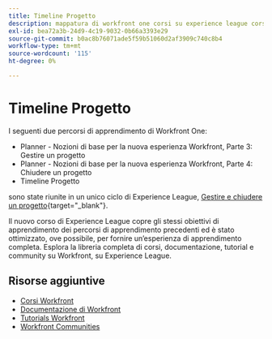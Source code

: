 ```yaml
---
title: Timeline Progetto
description: mappatura di workfront one corsi su experience league corsi
exl-id: bea72a3b-24d9-4c19-9032-0b66a3393e29
source-git-commit: b0ac8b76071ade5f59b51060d2af3909c740c8b4
workflow-type: tm+mt
source-wordcount: '115'
ht-degree: 0%

---
```



# Timeline Progetto

I seguenti due percorsi di apprendimento di Workfront One:

* Planner - Nozioni di base per la nuova esperienza Workfront, Parte 3: Gestire un progetto
* Planner - Nozioni di base per la nuova esperienza Workfront, Parte 4: Chiudere un progetto
* Timeline Progetto

sono state riunite in un unico ciclo di Experience League, [Gestire e chiudere un progetto](https://experienceleague.adobe.com/?recommended=Workfront-U-1-2022.2.planners){target="_blank"}.

Il nuovo corso di Experience League copre gli stessi obiettivi di apprendimento dei percorsi di apprendimento precedenti ed è stato ottimizzato, ove possibile, per fornire un’esperienza di apprendimento completa.  Esplora la libreria completa di corsi, documentazione, tutorial e community su Workfront, su Experience League.

## Risorse aggiuntive

* [Corsi Workfront](https://experienceleague.adobe.com/?lang=en&amp;Solution=Workfront#courses)
* [Documentazione di Workfront](https://experienceleague.adobe.com/docs/workfront.html)
* [Tutorials Workfront](https://experienceleague.adobe.com/docs/workfront-learn/tutorials-workfront/home.html)
* [Workfront Communities](https://experienceleaguecommunities.adobe.com/t5/workfront/ct-p/workfront)
